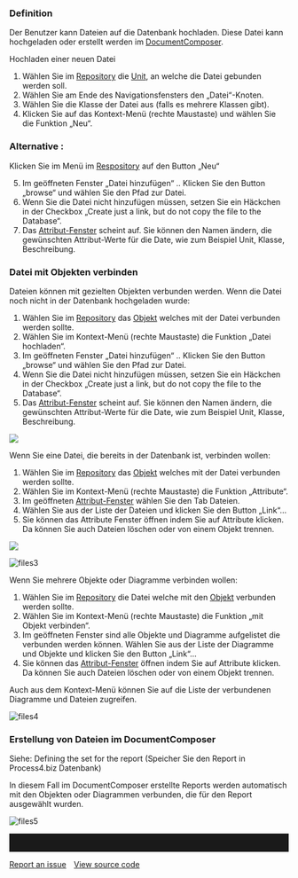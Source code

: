 ### Definition
Der Benutzer kann Dateien auf die Datenbank hochladen. Diese Datei kann hochgeladen oder erstellt werden im [DocumentComposer](documentcomposer-de).

Hochladen einer neuen Datei
1.	Wählen Sie im [Repository](repository-de) die [Unit](unit-de), an welche die Datei gebunden werden soll.
2.	Wählen Sie am Ende des  Navigationsfensters den „Datei“-Knoten.
3.	Wählen Sie die Klasse der Datei aus (falls es mehrere Klassen gibt).
4.	Klicken Sie auf das Kontext-Menü (rechte Maustaste) und wählen Sie die Funktion „Neu“.

<div class="success">
  <h3>Alternative :</h3> 

Klicken Sie im Menü im [Respository](repository-de) auf den Button „Neu“
</div>

5.	Im geöffneten Fenster „Datei hinzufügen“ .. Klicken Sie den Button „browse“ und wählen Sie den Pfad zur Datei. 
6.	Wenn Sie die Datei nicht hinzufügen müssen, setzen Sie ein Häckchen in der Checkbox „Create just a link, but do not copy the file to the Database“.
7.	Das [Attribut-Fenster](eigenschaften-dialogfenster) scheint auf. Sie können den Namen ändern, die gewünschten Attribut-Werte für die Date, wie zum Beispiel Unit, Klasse, Beschreibung. 

### Datei mit Objekten verbinden
Dateien können mit gezielten Objekten verbunden werden. Wenn die Datei noch nicht in der Datenbank hochgeladen wurde:
1.	Wählen Sie im [Repository](repository-de) das [Objekt](objekt) welches mit der Datei verbunden werden sollte. 
2.	Wählen Sie im Kontext-Menü (rechte Maustaste) die Funktion „Datei hochladen“.
3.	Im geöffneten Fenster „Datei hinzufügen“ .. Klicken Sie den Button „browse“ und wählen Sie den Pfad zur Datei.
4.	 Wenn Sie die Datei nicht hinzufügen müssen, setzen Sie ein Häckchen in der Checkbox „Create just a link, but do not copy the file to the Database“.
5.	Das [Attribut-Fenster](eigenschaften-dialogfenster) scheint auf. Sie können den Namen ändern, die gewünschten Attribut-Werte für die Date, wie zum Beispiel Unit, Klasse, Beschreibung. 

![](//images.ctfassets.net/utx1h0gfm1om/7HwiMi8158X8F5AOZZxRPp/bb4330a055572e17192c03679c2c976d/image.png)


Wenn Sie eine Datei, die bereits in der Datenbank ist, verbinden wollen:
1.	Wählen Sie im [Repository](repository-de) das [Objekt](objekt) welches mit der Datei verbunden werden sollte. 
2.	Wählen Sie im Kontext-Menü (rechte Maustaste) die Funktion „Attribute“.
3.	Im geöffneten [Attribut-Fenster](eigenschaften-dialogfenster) wählen Sie den Tab Dateien.
4.	Wählen Sie aus der Liste der Dateien und klicken Sie den Button „Link“…
5.	Sie können das Attribute Fenster öffnen indem Sie auf Attribute klicken. Da können Sie auch Dateien löschen oder von einem Objekt trennen. 

![](//images.ctfassets.net/utx1h0gfm1om/4OxOXZLXH6yoFgDkB6VIrU/297c39ec17d3bc062ddc1498dd6307b1/image.png)

![files3](//images.ctfassets.net/utx1h0gfm1om/rXxD0JGIB0wJOIq5jJxxC/12e60267018e3104b5a6751d18fe3bc6/image.png) 
 
Wenn Sie mehrere Objekte oder Diagramme verbinden wollen:
1.	Wählen Sie im [Repository](repository-de) die Datei welche mit den [Objekt](objekt) verbunden werden sollte. 
2.	Wählen Sie im Kontext-Menü (rechte Maustaste) die Funktion „mit Objekt verbinden“.
3.	Im geöffneten Fenster sind alle Objekte und Diagramme aufgelistet die verbunden werden können. Wählen Sie aus der Liste der Diagramme und Objekte und klicken Sie den Button „Link“…
4.	Sie können das [Attribut-Fenster](eigenschaften-dialogfenster) öffnen indem Sie auf Attribute klicken. Da können Sie auch Dateien löschen oder von einem Objekt trennen. 

Auch aus dem Kontext-Menü können Sie auf die Liste der verbundenen Diagramme und Dateien zugreifen. 

![files4](//images.ctfassets.net/utx1h0gfm1om/47Guoq204Pejj4PLtgD9wJ/2e546574946e066027d708a43015aacc/image.png)

 
### Erstellung von Dateien im DocumentComposer
Siehe: Defining the set for the report (Speicher Sie den Report in Process4.biz Datenbank)

In diesem Fall im DocumentComposer erstellte Reports werden automatisch mit den Objekten oder Diagrammen verbunden, die für den Report ausgewählt wurden. 


![files5](//images.ctfassets.net/utx1h0gfm1om/6WA4RzkpotOAmu3RHvsnon/a3568dd9fc17daa3932a95ae6540dde5/image.png)
<hr style="padding-top:2rem" />
<a href="https://github.com/process4/docs/issues" target="_blank" class="bgw btn btn-primary btn-lg shadow-sm">Report an issue</a>
<a href="https://github.com/process4/docs" target="_blank" class="bgw btn btn-primary btn-lg shadow-sm" style="margin-left:10px;">View source code</a>